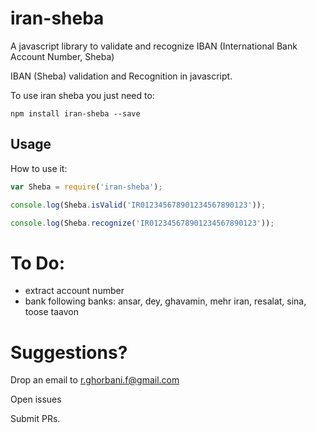 # iran-sheba
A javascript library to validate and recognize IBAN (International Bank Account Number, Sheba)

IBAN (Sheba) validation and Recognition in javascript.

To use iran sheba you just need to:

	npm install iran-sheba --save

## Usage

How to use it:
```js
var Sheba = require('iran-sheba');

console.log(Sheba.isValid('IR012345678901234567890123'));

console.log(Sheba.recognize('IR012345678901234567890123'));
```
# To Do:

- extract account number
- bank following banks: ansar, dey, ghavamin, mehr iran, resalat, sina, toose taavon


# Suggestions?

Drop an email to r.ghorbani.f@gmail.com

Open issues

Submit PRs.
